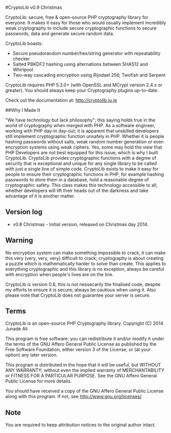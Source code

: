 #CryptoLib v0.9 Christmas

CryptoLib: secure, free & open-source PHP cryptography library for everyone. It makes it easy for those who would usually
implement incredibly weak cryptography to include secure cryptographic functions to secure passwords, data and generate
secure random data.

CryptoLib boasts:
- Secure pseudorandom number/hex/string generator with repeatability checker
- Salted PBKDF2 hashing using alternations between SHA512 and Whirlpool
- Two-way cascading encryption using Rijndael 256, Twofish and Serpent

CryptoLib requires PHP 5.3.0+ (with OpenSSL and MCrypt version 2.4.x or greater). You should always keep your Cryptography plugins
up-to-date.

Check out the documentation at: http://cryptolib.ju.je

##Why I Made It

"We have technology but lack philosophy"; this saying holds true in the world of cryptography when merged with PHP. As a software engineer, working with PHP day-in day-out; it is apparent that unskilled developers still implement cryptographic function unsafely in PHP. Whether it is people hashing passwords without salts, weak random number generation or even encryption systems using weak ciphers. Yes, some may hold the view that PHP Developers are not best equipped for this issue, which is why I built CryptoLib. CryptoLib provides cryptographic functions with a degree of security that is exceptional and unique for any single library to be called with just a single line of simple code. CryptoLib exists to make it easy for people to ensure their cryptographic functions in PHP, for example hashing passwords to store them in a database, hold a reasonable degree of cryptographic safety. This class makes this technology accessible to all, whether developers will lift their heads out of the darkness and take advantage of it is another matter. 

## Version log

- v0.8 Christmas - Initial version, released on Christmas day 2014.

## Warning

No encryption system can make something impossible to crack, it can make this very (very, very, very) difficult to crack;
cryptography is about creating a puzzle which is mathematically harder to solve than create. This applies to everything cryptographic and this library is no exception,
always be careful with encryption when people's lives are on the line.

CryptoLib is version 0.8, this is not nessecarily the finalised code, despite my efforts to ensure it is secure; always be cautious when using it.
Also please note that CryptoLib does not guarantee your server is secure.

## Terms

CryptoLib is an open-source PHP Cryptography library.
Copyright (C) 2014  Junade Ali

This program is free software: you can redistribute it and/or modify
it under the terms of the GNU Affero General Public License as
published by the Free Software Foundation, either version 3 of the
License, or (at your option) any later version.

This program is distributed in the hope that it will be useful,
but WITHOUT ANY WARRANTY; without even the implied warranty of
MERCHANTABILITY or FITNESS FOR A PARTICULAR PURPOSE.  See the
GNU Affero General Public License for more details.

You should have received a copy of the GNU Affero General Public License
along with this program.  If not, see <http://www.gnu.org/licenses/>.

## Note

You are required to keep attribution notices to the original author intact.
